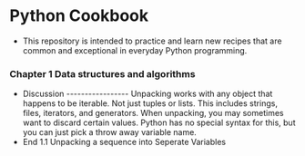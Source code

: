 # Python Cookbook
* This repository is intended to practice and learn new recipes that are common and exceptional in 
everyday Python programming. 

### Chapter 1 Data structures and algorithms

* Discussion -----------------
Unpacking works with any object that happens to be iterable. Not just tuples or lists. This includes strings, files, iterators, and generators. When unpacking, you may sometimes want to discard certain values. Python has no special syntax for this, but you can just pick a throw away variable name. 
* End 1.1 Unpacking a sequence into Seperate Variables
